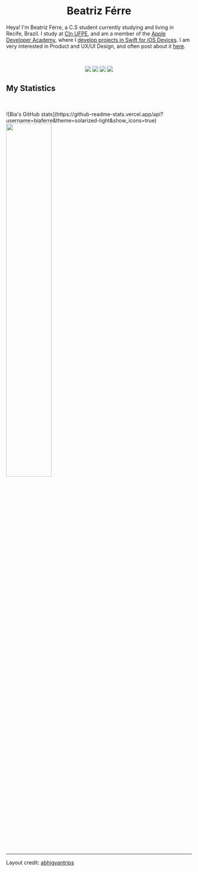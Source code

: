 <h1 align="center">
  <b>Beatriz Férre</b>
</h1>

Heya! I'm Beatriz Férre, a C.S student currently studying and living in Recife, Brazil. I study at <a href="https://portal.cin.ufpe.br">CIn UFPE</a>, and am a member of the <a href="https://www.developeracademy.cin.ufpe.br">Apple Developer Academy</a>, where I <a href="https://github.com/stars/biaferre/lists/my-apps-for-ada">develop projects in Swift for iOS Devices</a>. I am very interested in Product and UX/UI Design, and often post about it <a href= "https://www.instagram.com/okbibia/">here</a>. 

<br>

<p>
<div align="center">
  <img src="https://img.shields.io/badge/-Swift-c58545?style=for-the-badge&logo=swift&logoColor=c58545&labelColor=282828">
  <img src="https://img.shields.io/badge/-Python-98b982?style=for-the-badge&logo=python&logoColor=98b982&labelColor=282828">
  <img src="https://img.shields.io/badge/-HTML-c58545?style=for-the-badge&logo=html5&logoColor=c58545&labelColor=282828">
  <img src="https://img.shields.io/badge/c++-%2300599C.svg?style=for-the-badge&logo=c%2B%2B&logoColor=white">
</div>
</p>


<!--
<div align="center">
  <a href="https://open.spotify.com/user/6s6pbtefezpookh8gwnkko15v">
    <img src="https://spotify-readme-theta-virid.vercel.app/api?scan=true&theme=dark" width="240px">
  </a>
</div>
-->

## My Statistics

<br/>
<p align="left">
![Bia's GitHub stats](https://github-readme-stats.vercel.app/api?username=biaferre&theme=solarized-light&show_icons=true)    <img width="49.5%" src="https://github-readme-streak-stats.herokuapp.com/?user=biaferre&theme=gruvbox&hide_border=true" />
</p>
<br>

------

Layout credit: [abhigyantrips](https://github.com/abhigyantrips)
